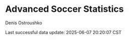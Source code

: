 # Advanced Soccer Statistics
Denis Ostroushko

<!-- gfm -->

Last successful data update: 2025-06-07 20:20:07 CST
